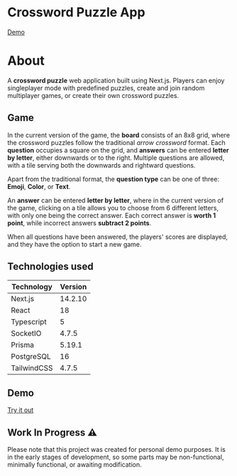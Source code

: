 # Crossword Puzzle App

[Demo](#demo)

# About

A **crossword puzzle** web application built using Next.js. Players can enjoy singleplayer mode with predefined puzzles, create and join random multiplayer games, or create their own crossword puzzles.

## Game

In the current version of the game, the **board** consists of an 8x8 grid, where the crossword puzzles follow the traditional _arrow crossword_ format. Each **question** occupies a square on the grid, and **answers** can be entered **letter by letter**, either downwards or to the right. Multiple questions are allowed, with a tile serving both the downwards and rightward questions.

Apart from the traditional format, the **question type** can be one of three: **Emoji**, **Color**, or **Text**.

An **answer** can be entered **letter by letter**, where in the current version of the game, clicking on a tile allows you to choose from 6 different letters, with only one being the correct answer. Each correct answer is **worth 1 point**, while incorrect answers **subtract 2 points**.

When all questions have been answered, the players' scores are displayed, and they have the option to start a new game.

## Technologies used

| Technology  | Version |
| ----------- | ------- |
| Next.js     | 14.2.10 |
| React       | 18      |
| Typescript  | 5       |
| SocketIO    | 4.7.5   |
| Prisma      | 5.19.1  |
| PostgreSQL  | 16      |
| TailwindCSS | 4.7.5   |

## Demo

[Try it out](https://seal-app-vhny2.ondigitalocean.app/)

## Work In Progress ⚠️

Please note that this project was created for personal demo purposes. It is in the early stages of development, so some parts may be non-functional, minimally functional, or awaiting modification.
